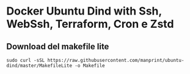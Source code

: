 # Docker Ubuntu Dind with Ssh, WebSsh, Terraform, Cron e Zstd

## Download del makefile lite

```
sudo curl -sSL https://raw.githubusercontent.com/manprint/ubuntu-dind/master/MakefileLite -o Makefile
```